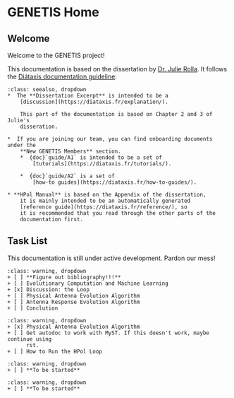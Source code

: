 # GENETIS Home


## Welcome
Welcome to the GENETIS project!

This documentation is based on the dissertation by 
[Dr. Julie Rolla](https://etd.ohiolink.edu/acprod/odb_etd/ws/send_file/send?accession=osu163668789451345&disposition=inline).
It follows the [Diátaxis documentation guideline](https://diataxis.fr/):

```{admonition} Navigation
:class: seealso, dropdown
*  The **Dissertation Excerpt** is intended to be a 
    [discussion](https://diataxis.fr/explanation/).

    This part of the documentation is based on Chapter 2 and 3 of Julie's
    disseration.

*  If you are joining our team, you can find onboarding documents under the
    **New GENETIS Members** section.
    *  {doc}`guide/A1` is intended to be a set of 
        [tutorials](https://diataxis.fr/tutorials/).

    *  {doc}`guide/A2` is a set of 
        [how-to guides](https://diataxis.fr/how-to-guides/).

* **HPol Manual** is based on the Appendix of the dissertation,
    it is mainly intended to be an automatically generated 
    [reference guide](https://diataxis.fr/reference/), so 
    it is recommended that you read through the other parts of the
    documentation first.

```

## Task List
This documentation is still under active development. Pardon our mess!
```{admonition} Dissertation Excerpt
:class: warning, dropdown
+ [ ] **Figure out bibliography!!!**
+ [ ] Evolutionary Computation and Machine Learning
+ [x] Discussion: the Loop
+ [ ] Physical Antenna Evolution Algorithm
+ [ ] Antenna Response Evolution Algorithm
+ [ ] Conclution
```
```{admonition} HPol Manual
:class: warning, dropdown
+ [x] Physical Antenna Evolution Algorithm
+ [ ] Get autodoc to work with MyST. If this doesn't work, maybe continue using
      rst.
+ [ ] How to Run the HPol Loop
```

```{admonition} AREA Manual
:class: warning, dropdown
+ [ ] **To be started**
```

```{admonition} Genetic Algorithm Reference Guide
:class: warning, dropdown
+ [ ] **To be started**
```

